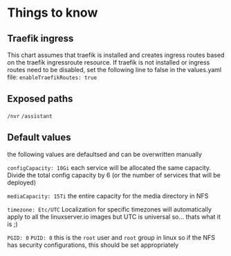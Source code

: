 # Things to know

## Traefik ingress
This chart assumes that traefik is installed and creates ingress routes based on the traefik ingressroute resource.
If traefik is not installed or ingress routes need to be disabled, set the following line to false in the values.yaml file:
`enableTraefikRoutes: true`

## Exposed paths
`/nvr`
`/assistant`

## Default values
the following values are defaultsed and can be overwritten manually

`configCapacity: 10Gi`
each service will be allocated the same capacity. Divide the total config capacity by 6 (or the number of services that will be deployed)

`mediaCapacity: 15Ti`
the entire capacity for the media directory in NFS

`timezone: Etc/UTC`
Localization for specific timezones will automatically apply to all the linuxserver.io images but UTC is universal so... thats what it is ;)

`PGID: 0`
`PUID: 0`
this is the `root` user and `root` group in linux so if the NFS has security configurations, this should be set appropriately
